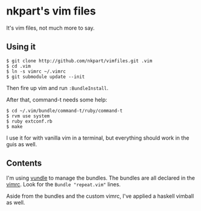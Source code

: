 nkpart's vim files
==================

It's vim files, not much more to say.

Using it
--------

    $ git clone http://github.com/nkpart/vimfiles.git .vim
    $ cd .vim 
    $ ln -s vimrc ~/.vimrc
    $ git submodule update --init

Then fire up vim and run `:BundleInstall`.

After that, command-t needs some help:

    $ cd ~/.vim/bundle/command-t/ruby/command-t
    $ rvm use system
    $ ruby extconf.rb
    $ make

I use it for with vanilla vim in a terminal, but everything should work in the guis as well.

Contents
--------

I'm using [vundle](https://github.com/gmarik/vundle) to manage the bundles. The bundles are all
declared in the [vimrc]. Look for the `Bundle "repeat.vim"` lines.

Aside from the bundles and the custom vimrc, I've applied a haskell vimball as well.

[vimrc]:https://github.com/nkpart/vimfiles/blob/master/vimrc

